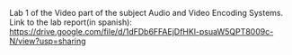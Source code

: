 Lab 1 of the Video part of the subject Audio and Video Encoding Systems.
Link to the lab report(in spanish): https://drive.google.com/file/d/1dFDb6FFAEjDfHKl-psuaW5QPT8009c-N/view?usp=sharing
